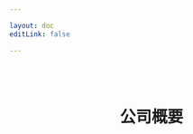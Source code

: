 ```yaml
---

layout: doc
editLink: false

---
```

<script setup>
import { ref } from 'vue'
import data from './company/index'
const companyData = ref(data)
</script>
<br/>

<ClientOnly>
  <Breadcrumb />
</ClientOnly>

<br/>
<center>

# 公司概要
</center>
<br/>

<Tabs :data="companyData">
</Tabs>
